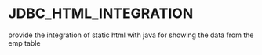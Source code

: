 # JDBC_HTML_INTEGRATION
provide the  integration of static html with java for showing the data from the emp table
